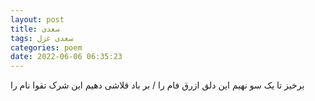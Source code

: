 ```yaml
---
layout: post
title: سعدی
tags: سعدی غزل
categories: poem
date: 2022-06-06 06:35:23
---
```


برخیز تا یک سو نهیم این دلق ازرق فام را / بر باد قلاشی دهیم این شرک تقوا نام را

